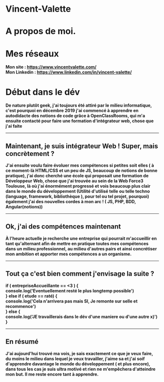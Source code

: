 # Vincent-Valette

# **A propos de moi.**   
# **Mes réseaux**   
**Mon site : https://www.vincentvalette.com/**   
**Mon Linkedin : https://www.linkedin.com/in/vincent-valette/**   

# **Début dans le dév**   
**De nature plutôt geek, j'ai toujours été attiré par le milieu informatique, c'est pourquoi en décembre 2019 j'ai commencé à apprendre en autodidacte des notions de code grâce à OpenClassRooms, qui m'a ensuite contacté pour faire une formation d'intégrateur web, chose que j'ai faite**

---

## **Maintenant, je suis intégrateur Web ! Super, mais concrètement ?**     
**J'ai ensuite voulu faire évoluer mes compétences si petites soit elles ( à ce moment-là HTML/CSS et un peu de JS, beaucoup de notions de bonne pratique), j'ai donc cherché une école qui proposait une formation de Développeur Web, chose que j'ai trouvée au sein de la Web Force3 Toulouse, là où j'ai énormément progressé et vois beaucoup plus clair dans le monde du développement (Utilité d'utilisé telle ou telle techno (language, framework, bibliothèque ), pour tel ou tel projet, pourquoi) également j'ai des nouvelles cordes à mon arc ! ( JS, PHP, BDD, Angular(notions))**

---
    
## **Ok, j'ai des compétences maintenant**    
**À l'heure actuelle je recherche une entreprise qui pourrait m'accueillir en tant qu'alternant afin de mettre en pratique toutes mes compétences dans un milieu professionnel, au milieu d'autres pairs et ainsi concrétiser mon ambition et apporter mes compétences a un organisme.**

---

## **Tout ça c'est bien comment j'envisage la suite ?**     
**if ( entrepriseAccueillante == <3 ) {   
     console.log('Eventuellement resté le plus longtemp possible')   
} else if ( etude == raté) {    
     console.log('Cela n'arrivera pas mais SI, Je remonte sur selle et recommence')     
} else {    
     console.log('JE travaillerais dans le dév d'une maniere ou d'une autre x)')     
}**  

---

## **En résumé**    
**J'ai aujourd'hui trouvé ma vois, je sais exactement ce que je veux faire, du moins le milieu dans lequel je veux travailler, j'aime sa et j'ai soif d'apprendre davantage le monde du développement ( et plus encore), dans tous les cas je suis ultra motivé et rien ne m'empêchera d'atteindre mon but. Il me reste encore tant à apprendre.**

